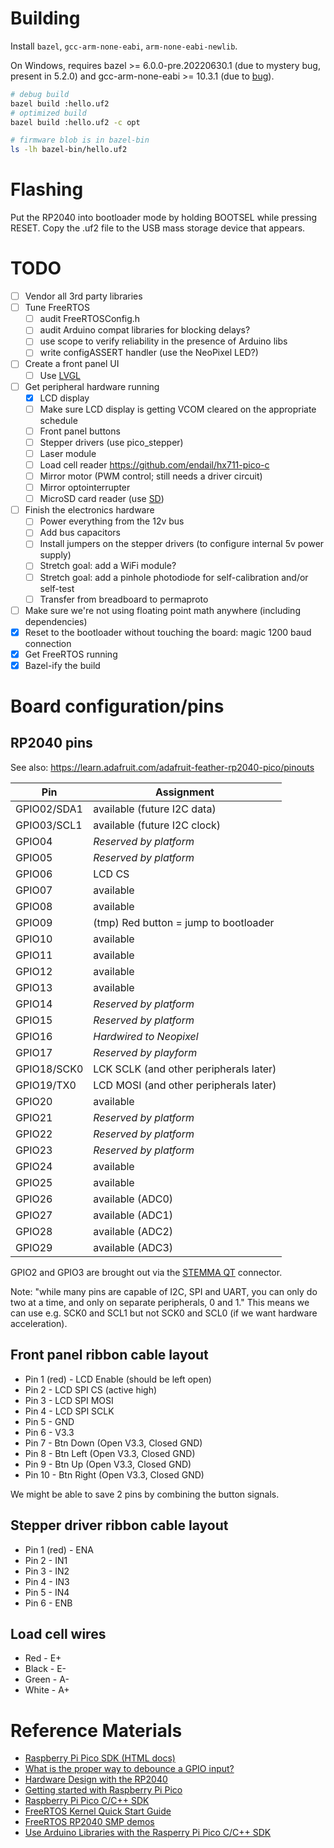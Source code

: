 # Building
Install `bazel`, `gcc-arm-none-eabi`, `arm-none-eabi-newlib`.

On Windows, requires bazel >= 6.0.0-pre.20220630.1 (due to mystery bug, present in 5.2.0) and gcc-arm-none-eabi >= 10.3.1 (due to [bug](https://gcc.gnu.org/bugzilla/show_bug.cgi?id=95253)).

```sh
# debug build
bazel build :hello.uf2
# optimized build
bazel build :hello.uf2 -c opt

# firmware blob is in bazel-bin
ls -lh bazel-bin/hello.uf2
```

# Flashing
Put the RP2040 into bootloader mode by holding BOOTSEL while pressing RESET. Copy the .uf2 file to the USB mass storage device that appears.

# TODO
- [ ] Vendor all 3rd party libraries
- [ ] Tune FreeRTOS
  - [ ] audit FreeRTOSConfig.h
  - [ ] audit Arduino compat libraries for blocking delays?
  - [ ] use scope to verify reliability in the presence of Arduino libs
  - [ ] write configASSERT handler (use the NeoPixel LED?)
- [ ] Create a front panel UI
  - [ ] Use [LVGL](https://lvgl.io)
- [ ] Get peripheral hardware running
  - [x] LCD display
  - [ ] Make sure LCD display is getting VCOM cleared on the appropriate schedule
  - [ ] Front panel buttons
  - [ ] Stepper drivers (use pico_stepper)
  - [ ] Laser module
  - [ ] Load cell reader https://github.com/endail/hx711-pico-c
  - [ ] Mirror motor (PWM control; still needs a driver circuit)
  - [ ] Mirror optointerrupter
  - [ ] MicroSD card reader (use [SD](https://github.com/arduino-libraries/SD/tree/a64c2bd907460dd01cef07fff003550cfcae0119))
- [ ] Finish the electronics hardware
  - [ ] Power everything from the 12v bus
  - [ ] Add bus capacitors
  - [ ] Install jumpers on the stepper drivers (to configure internal 5v power supply)
  - [ ] Stretch goal: add a WiFi module?
  - [ ] Stretch goal: add a pinhole photodiode for self-calibration and/or self-test
  - [ ] Transfer from breadboard to permaproto
- [ ] Make sure we're not using floating point math anywhere (including dependencies)
- [x] Reset to the bootloader without touching the board: magic 1200 baud connection
- [x] Get FreeRTOS running
- [x] Bazel-ify the build

# Board configuration/pins
## RP2040 pins
See also: https://learn.adafruit.com/adafruit-feather-rp2040-pico/pinouts

| Pin | Assignment |
| --- | ---------- |
| GPIO02/SDA1 | available (future I2C data) |
| GPIO03/SCL1 | available (future I2C clock) |
| GPIO04 | *Reserved by platform* |
| GPIO05 | *Reserved by platform* |
| GPIO06 | LCD CS |
| GPIO07 | available |
| GPIO08 | available |
| GPIO09 | (tmp) Red button = jump to bootloader  |
| GPIO10 | available |
| GPIO11 | available |
| GPIO12 | available |
| GPIO13 | available |
| GPIO14 | *Reserved by platform* |
| GPIO15 | *Reserved by platform* |
| GPIO16 | *Hardwired to Neopixel* |
| GPIO17 | *Reserved by playform* |
| GPIO18/SCK0 | LCK SCLK (and other peripherals later) |
| GPIO19/TX0 | LCD MOSI (and other peripherals later) |
| GPIO20 | available |
| GPIO21 | *Reserved by platform* |
| GPIO22 | *Reserved by platform* |
| GPIO23 | *Reserved by platform* |
| GPIO24 | available |
| GPIO25 | available |
| GPIO26 | available (ADC0) |
| GPIO27 | available (ADC1) |
| GPIO28 | available (ADC2) |
| GPIO29 | available (ADC3) |

GPIO2 and GPIO3 are brought out via the [STEMMA QT](https://learn.adafruit.com/introducing-adafruit-stemma-qt) connector.

Note: "while many pins are capable of I2C, SPI and UART, you can only do two at a
time, and only on separate peripherals, 0 and 1." This means we can use e.g. SCK0 and SCL1
but not SCK0 and SCL0 (if we want hardware acceleration).

## Front panel ribbon cable layout
- Pin 1 (red) - LCD Enable (should be left open)
- Pin 2 - LCD SPI CS (active high)
- Pin 3 - LCD SPI MOSI
- Pin 4 - LCD SPI SCLK
- Pin 5 - GND
- Pin 6 - V3.3
- Pin 7 - Btn Down (Open V3.3, Closed GND)
- Pin 8 - Btn Left (Open V3.3, Closed GND)
- Pin 9 - Btn Up (Open V3.3, Closed GND)
- Pin 10 - Btn Right (Open V3.3, Closed GND)

We might be able to save 2 pins by combining the button signals.

## Stepper driver ribbon cable layout
- Pin 1 (red) - ENA
- Pin 2 - IN1
- Pin 3 - IN2
- Pin 4 - IN3
- Pin 5 - IN4
- Pin 6 - ENB

## Load cell wires
- Red - E+
- Black - E-
- Green - A-
- White - A+

# Reference Materials
- [Raspberry Pi Pico SDK (HTML docs)](https://raspberrypi.github.io/pico-sdk-doxygen/)
- [What is the proper way to debounce a GPIO input?](https://raspberrypi.stackexchange.com/questions/118349/what-is-the-proper-way-to-debounce-a-gpio-input)
- [Hardware Design with the RP2040](https://www.mouser.com/pdfDocs/hardware-design-with-rp2040.pdf)
- [Getting started with Raspberry Pi Pico](https://datasheets.raspberrypi.com/pico/getting-started-with-pico.pdf)
- [Raspberry Pi Pico C/C++ SDK](https://datasheets.raspberrypi.com/pico/raspberry-pi-pico-c-sdk.pdf)
- [FreeRTOS Kernel Quick Start Guide](https://www.freertos.org/FreeRTOS-quick-start-guide.html)
- [FreeRTOS RP2040 SMP demos](https://www.freertos.org/smp-demos-for-the-raspberry-pi-pico-board.html)
- [Use Arduino Libraries with the Rasperry Pi Pico C/C++ SDK](https://www.hackster.io/fhdm-dev/use-arduino-libraries-with-the-rasperry-pi-pico-c-c-sdk-eff55c)
